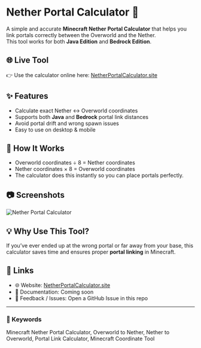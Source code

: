 # Nether Portal Calculator 🔮

A simple and accurate **Minecraft Nether Portal Calculator** that helps you link portals correctly between the Overworld and the Nether.  
This tool works for both **Java Edition** and **Bedrock Edition**.

## 🌐 Live Tool
👉 Use the calculator online here: [NetherPortalCalculator.site](https://netherportalcalculator.site)

## ✨ Features
- Calculate exact Nether ↔ Overworld coordinates  
- Supports both **Java** and **Bedrock** portal link distances  
- Avoid portal drift and wrong spawn issues  
- Easy to use on desktop & mobile  

## 📖 How It Works
- Overworld coordinates ÷ 8 = Nether coordinates  
- Nether coordinates × 8 = Overworld coordinates  
- The calculator does this instantly so you can place portals perfectly.  

## 📷 Screenshots
![Nether Portal Calculator](https://netherportalcalculator.site/assets/images/Nether-Portal-Calculator.png)

## 💡 Why Use This Tool?
If you’ve ever ended up at the wrong portal or far away from your base, this calculator saves time and ensures proper **portal linking** in Minecraft.  

## 📌 Links
- 🌐 Website: [NetherPortalCalculator.site](https://netherportalcalculator.site)  
- 📖 Documentation: Coming soon  
- 💬 Feedback / Issues: Open a GitHub Issue in this repo  

---

### 🔖 Keywords
Minecraft Nether Portal Calculator, Overworld to Nether, Nether to Overworld, Portal Link Calculator, Minecraft Coordinate Tool
